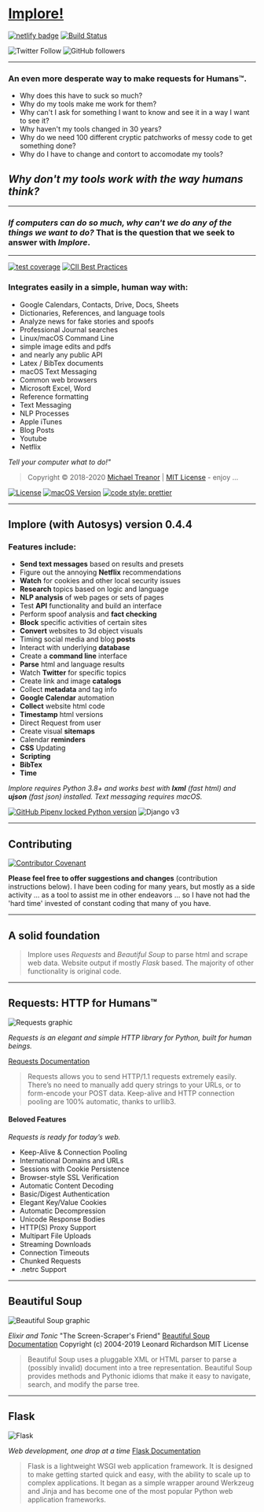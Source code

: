 # [Implore!](https://www.github.com/skeptycal/implore)

[![netlify badge](https://api.netlify.com/api/v1/badges/416b8ca3-82db-470f-9adf-a6d06264ca75/deploy-status)](https://app.netlify.com/sites/mystifying-keller-ab5658/deploys) [![Build Status](https://travis-ci.com/skeptycal/autosys.svg?branch=master)](https://travis-ci.com/skeptycal/autosys)

![Twitter Follow](https://img.shields.io/twitter/follow/skeptycal.svg?style=social) ![GitHub followers](https://img.shields.io/github/followers/skeptycal.svg?label=GitHub&style=social)

---

### **An even more desperate way to make requests for Humans™.**

-   Why does this have to suck so much?
-   Why do my tools make me work for them?
-   Why can't I ask for something I want to know and see it in a way I want to see it?
-   Why haven't my tools changed in 30 years?
-   Why do we need 100 different cryptic patchworks of messy code to get something done?
-   Why do I have to change and contort to accomodate my tools?

## _Why don't my tools work with the way humans think?_

---

### _If computers can do so much, why can't we do any of the things we want to do?_ That is the question that we seek to answer with **_Implore_**.

---

[![test coverage](https://img.shields.io/badge/test_coverage-100%25-6600CC.svg?logo=Coveralls&color=3F5767)](https://coveralls.io) [![CII Best Practices](https://bestpractices.coreinfrastructure.org/projects/3454/badge)](https://bestpractices.coreinfrastructure.org/projects/3454)

### **Integrates easily in a simple, human way with:**

-   Google Calendars, Contacts, Drive, Docs, Sheets
-   Dictionaries, References, and language tools
-   Analyze news for fake stories and spoofs
-   Professional Journal searches
-   Linux/macOS Command Line
-   simple image edits and pdfs
-   and nearly any public API
-   Latex / BibTex documents
-   macOS Text Messaging
-   Common web browsers
-   Microsoft Excel, Word
-   Reference formatting
-   Text Messaging
-   NLP Processes
-   Apple iTunes
-   Blog Posts
-   Youtube
-   Netflix

_Tell your computer what to do!"_

> Copyright © 2018-2020 [Michael Treanor](https:/skeptycal.github.com) | [MIT License](https://opensource.org/licenses/MIT) - enjoy ...

[![License](https://img.shields.io/badge/License-MIT-darkblue)](https://skeptycal.mit-license.org/1976/) [![macOS Version](https://img.shields.io/badge/macOS-10.15%20Catalina-orange?logo=apple)](https://www.apple.com) [![code style: prettier](https://img.shields.io/badge/code_style-prettier-ff69b4.svg?logo=prettier)](https://github.com/prettier/prettier)

---

## Implore (with Autosys) version 0.4.4

### Features include:

-   **Send text messages** based on results and presets
-   Figure out the annoying **Netflix** recommendations
-   **Watch** for cookies and other local security issues
-   **Research** topics based on logic and language
-   **NLP analysis** of web pages or sets of pages
-   Test **API** functionality and build an interface
-   Perform spoof analysis and **fact checking**
-   **Block** specific activities of certain sites
-   **Convert** websites to 3d object visuals
-   Timing social media and blog **posts**
-   Interact with underlying **database**
-   Create a **command line** interface
-   **Parse** html and language results
-   Watch **Twitter** for specific topics
-   Create link and image **catalogs**
-   Collect **metadata** and tag info
-   **Google Calendar** automation
-   **Collect** website html code
-   **Timestamp** html versions
-   Direct Request from user
-   Create visual **sitemaps**
-   Calendar **reminders**
-   **CSS** Updating
-   **Scripting**
-   **BibTex**
-   **Time**

_Implore requires Python 3.8+ and works best with **lxml** (fast html) and **ujson** (fast json) installed. Text messaging requires macOS._

[![GitHub Pipenv locked Python version](https://img.shields.io/badge/Python-3.8-yellow?color=3776AB&logo=python&logoColor=yellow)](https://www.python.org/) ![Django v3](https://img.shields.io/badge/Django-v3-%23092E20?logo=django&color=#339933)

---

## Contributing

[![Contributor Covenant](https://img.shields.io/badge/Contributor%20Covenant-v1.4%20adopted-ff69b4.svg)](CODE_OF_CONDUCT.md)

**Please feel free to offer suggestions and changes** (contribution instructions below). I have been coding for many years, but mostly as a side activity ... as a tool to assist me in other endeavors ... so I have not had the 'hard time' invested of constant coding that many of you have.

---

## A solid foundation

> Implore uses _Requests_ and _Beautiful Soup_ to parse html and scrape web data. Website output if mostly _Flask_ based. The majority of other functionality is original code.

---

## Requests: HTTP for Humans™

![Requests graphic](images/requests-sidebar.jpg)

_Requests is an elegant and simple HTTP library for Python, built for human beings._

[Requests Documentation](https://requests.readthedocs.io/en/master/)

> Requests allows you to send HTTP/1.1 requests extremely easily. There’s no need to manually add query strings to your URLs, or to form-encode your POST data. Keep-alive and HTTP connection pooling are 100% automatic, thanks to urllib3.

#### Beloved Features

_Requests is ready for today’s web._

-   Keep-Alive & Connection Pooling
-   International Domains and URLs
-   Sessions with Cookie Persistence
-   Browser-style SSL Verification
-   Automatic Content Decoding
-   Basic/Digest Authentication
-   Elegant Key/Value Cookies
-   Automatic Decompression
-   Unicode Response Bodies
-   HTTP(S) Proxy Support
-   Multipart File Uploads
-   Streaming Downloads
-   Connection Timeouts
-   Chunked Requests
-   .netrc Support

---

## Beautiful Soup

![Beautiful Soup graphic](images/bs4.png)

_Elixir and Tonic_
"The Screen-Scraper's Friend"
[Beautiful Soup Documentation](http://www.crummy.com/software/BeautifulSoup/bs4/doc/)
Copyright (c) 2004-2019 Leonard Richardson
MIT License

> Beautiful Soup uses a pluggable XML or HTML parser to parse a (possibly invalid) document into a tree representation. Beautiful Soup provides methods and Pythonic idioms that make it easy to navigate, search, and modify the parse tree.

---

## Flask

![Flask](images/flask.png)

_Web development, one drop at a time_
[Flask Documentation](https://palletsprojects.com/p/flask/)

> Flask is a lightweight WSGI web application framework. It is designed to make getting started quick and easy, with the ability to scale up to complex applications. It began as a simple wrapper around Werkzeug and Jinja and has become one of the most popular Python web application frameworks.
